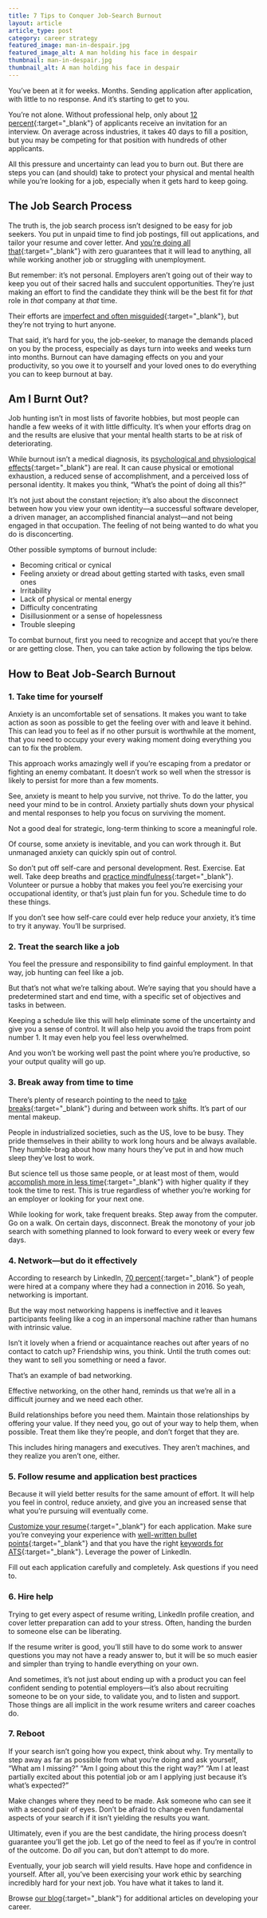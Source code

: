 ```yaml
---
title: 7 Tips to Conquer Job-Search Burnout
layout: article
article_type: post
category: career strategy
featured_image: man-in-despair.jpg
featured_image_alt: A man holding his face in despair
thumbnail: man-in-despair.jpg
thumbnail_alt: A man holding his face in despair
---
```


You’ve been at it for weeks. Months. Sending application after application, with little to no response. And it’s starting to get to you.

You’re not alone. Without professional help, only about [12 percent](https://zety.com/blog/job-search-statistics){:target="_blank"} of applicants receive an invitation for an interview. On average across industries, it takes 40 days to fill a position, but you may be competing for that position with hundreds of other applicants.

All this pressure and uncertainty can lead you to burn out. But there are steps you can (and should) take to protect your physical and mental health while you’re looking for a job, especially when it gets hard to keep going.

## The Job Search Process

The truth is, the job search process isn’t designed to be easy for job seekers. You put in unpaid time to find job postings, fill out applications, and tailor your resume and cover letter. And [you’re doing all that](https://www.promotedresume.com/blog/not-hearing-back-from-employers-applying-to-jobs){:target="_blank"} with zero guarantees that it will lead to anything, all while working another job or struggling with unemployment.

But remember: it’s not personal. Employers aren’t going out of their way to keep you out of their sacred halls and succulent opportunities. They’re just making an effort to find the candidate they think will be the best fit for _that_ role in _that_ company at _that_ time.

Their efforts are [imperfect and often misguided](https://hbr.org/2019/05/your-approach-to-hiring-is-all-wrong){:target="_blank"}, but they’re not trying to hurt anyone.

That said, it’s hard for you, the job-seeker, to manage the demands placed on you by the process, especially as days turn into weeks and weeks turn into months. Burnout can have damaging effects on you and your productivity, so you owe it to yourself and your loved ones to do everything you can to keep burnout at bay.

## Am I Burnt Out?

Job hunting isn’t in most lists of favorite hobbies, but most people can handle a few weeks of it with little difficulty. It’s when your efforts drag on and the results are elusive that your mental health starts to be at risk of deteriorating.

While burnout isn’t a medical diagnosis, its [psychological and physiological effects](https://www.mayoclinic.org/healthy-lifestyle/adult-health/in-depth/burnout/art-20046642){:target="_blank"} are real. It can cause physical or emotional exhaustion, a reduced sense of accomplishment, and a perceived loss of personal identity. It makes you think, “What’s the point of doing all this?”

It’s not just about the constant rejection; it’s also about the disconnect between how you view your own identity—a successful software developer, a driven manager, an accomplished financial analyst—and not being engaged in that occupation. The feeling of not being wanted to do what you do is disconcerting.

Other possible symptoms of burnout include:

- Becoming critical or cynical
- Feeling anxiety or dread about getting started with tasks, even small ones
- Irritability
- Lack of physical or mental energy
- Difficulty concentrating
- Disillusionment or a sense of hopelessness
- Trouble sleeping

To combat burnout, first you need to recognize and accept that you’re there or are getting close. Then, you can take action by following the tips below.

## How to Beat Job-Search Burnout

### 1. Take time for yourself

Anxiety is an uncomfortable set of sensations. It makes you want to take action as soon as possible to get the feeling over with and leave it behind. This can lead you to feel as if no other pursuit is worthwhile at the moment, that you need to occupy your every waking moment doing everything you can to fix the problem.

This approach works amazingly well if you’re escaping from a predator or fighting an enemy combatant. It doesn’t work so well when the stressor is likely to persist for more than a few moments.

See, anxiety is meant to help you survive, not thrive. To do the latter, you need your mind to be in control. Anxiety partially shuts down your physical and mental responses to help you focus on surviving the moment.

Not a good deal for strategic, long-term thinking to score a meaningful role.

Of course, some anxiety is inevitable, and you can work through it. But unmanaged anxiety can quickly spin out of control.

So don’t put off self-care and personal development. Rest. Exercise. Eat well. Take deep breaths and [practice mindfulness](https://www.psychologytoday.com/us/basics/mindfulness){:target="_blank"}. Volunteer or pursue a hobby that makes you feel you’re exercising your occupational identity, or that’s just plain fun for you. Schedule time to do these things.

If you don’t see how self-care could ever help reduce your anxiety, it’s time to try it anyway. You’ll be surprised.

### 2. Treat the search like a job

You feel the pressure and responsibility to find gainful employment. In that way, job hunting can feel like a job.

But that’s not what we’re talking about. We’re saying that you should have a predetermined start and end time, with a specific set of objectives and tasks in between.

Keeping a schedule like this will help eliminate some of the uncertainty and give you a sense of control. It will also help you avoid the traps from point number 1. It may even help you feel less overwhelmed.

And you won’t be working well past the point where you’re productive, so your output quality will go up.

### 3. Break away from time to time

There’s plenty of research pointing to the need to [take breaks](https://www.apa.org/monitor/2019/01/break){:target="_blank"} during and between work shifts. It’s part of our mental makeup.

People in industrialized societies, such as the US, love to be busy. They pride themselves in their ability to work long hours and be always available. They humble-brag about how many hours they’ve put in and how much sleep they’ve lost to work.

But science tell us those same people, or at least most of them, would [accomplish more in less time](https://www.inc.com/minda-zetlin/productivity-workday-52-minutes-work-17-minutes-break-travis-bradberry-pomodoro-technique.html){:target="_blank"} with higher quality if they took the time to rest. This is true regardless of whether you’re working for an employer or looking for your next one.

While looking for work, take frequent breaks. Step away from the computer. Go on a walk. On certain days, disconnect. Break the monotony of your job search with something planned to look forward to every week or every few days.

### 4. Network—but do it effectively

According to research by LinkedIn, [70 percent](https://news.linkedin.com/2017/6/eighty-percent-of-professionals-consider-networking-important-to-career-success){:target="_blank"} of people were hired at a company where they had a connection in 2016. So yeah, networking is important.

But the way most networking happens is ineffective and it leaves participants feeling like a cog in an impersonal machine rather than humans with intrinsic value.

Isn’t it lovely when a friend or acquaintance reaches out after years of no contact to catch up? Friendship wins, you think. Until the truth comes out: they want to sell you something or need a favor.

That’s an example of bad networking.

Effective networking, on the other hand, reminds us that we’re all in a difficult journey and we need each other.

Build relationships before you need them. Maintain those relationships by offering your value. If they need you, go out of your way to help them, when possible. Treat them like they’re people, and don’t forget that they are.

This includes hiring managers and executives. They aren’t machines, and they realize you aren’t one, either.

### 5. Follow resume and application best practices

Because it will yield better results for the same amount of effort. It will help you feel in control, reduce anxiety, and give you an increased sense that what you’re pursuing will eventually come.

[Customize your resume](https://www.promotedresume.com/blog/how-to-write-a-resume-with-no-experience-part-one){:target="_blank"} for each application. Make sure you’re conveying your experience with [well-written bullet points](https://www.promotedresume.com/blog/how-to-write-good-resume-bullet-points-guide){:target="_blank"} and that you have the right [keywords for ATS](https://www.promotedresume.com/blog/how-to-get-your-resume-past-the-applicant-tracking-systems-ats){:target="_blank"}. Leverage the power of LinkedIn.

Fill out each application carefully and completely. Ask questions if you need to.

### 6. Hire help

Trying to get every aspect of resume writing, LinkedIn profile creation, and cover letter preparation can add to your stress. Often, handing the burden to someone else can be liberating.

If the resume writer is good, you’ll still have to do some work to answer questions you may not have a ready answer to, but it will be so much easier and simpler than trying to handle everything on your own.

And sometimes, it’s not just about ending up with a product you can feel confident sending to potential employers—it’s also about recruiting someone to be on your side, to validate you, and to listen and support. Those things are all implicit in the work resume writers and career coaches do.

### 7. Reboot

If your search isn’t going how you expect, think about why. Try mentally to step away as far as possible from what you’re doing and ask yourself, “What am I missing?” “Am I going about this the right way?” “Am I at least partially excited about this potential job or am I applying just because it’s what’s expected?”

Make changes where they need to be made. Ask someone who can see it with a second pair of eyes. Don’t be afraid to change even fundamental aspects of your search if it isn’t yielding the results you want.

Ultimately, even if you are the best candidate, the hiring process doesn’t guarantee you’ll get the job. Let go of the need to feel as if you’re in control of the outcome. Do _all_ you can, but don’t attempt to do more.

Eventually, your job search will yield results. Have hope and confidence in yourself. After all, you’ve been exercising your work ethic by searching incredibly hard for your next job. You have what it takes to land it.

Browse [our blog](https://www.promotedresume.com/blog){:target="_blank"} for additional articles on developing your career.
